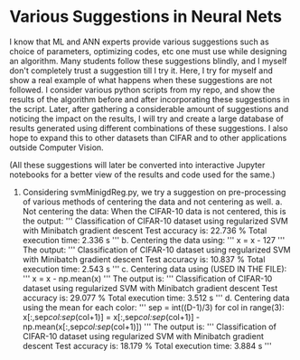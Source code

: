 # Various Suggestions in Neural Nets

I know that ML and ANN experts provide various suggestions such as choice of parameters, optimizing codes, etc one must use while designing an algorithm.
Many students follow these suggestions blindly, and I myself don't completely trust a suggestion till I try it. Here, I try for myself and show a real example of what happens when these suggestions are not followed. 
I consider various python scripts from my repo, and show the results of the algorithm before and after incorporating these suggestions in the script. 
Later, after gathering a considerable amount of suggestions and noticing the impact on the results, I will try and create a large database of results generated using different combinations of these suggestions. 
I also hope to expand this to other datasets than CIFAR and to other applications outside Computer Vision.

(All these suggestions will later be converted into interactive Jupyter notebooks for a better view of the results and code used for the same.)

1. Considering svmMinigdReg.py, we try a suggestion on pre-processing of various methods of centering the data and not centering as well.
	a. Not centering the data:
		When the CIFAR-10 data is not centered, this is the output:
		'''
		Classification of CIFAR-10 dataset using regularized SVM with Minibatch gradient descent
		Test accuracy is: 22.736 %
		Total execution time: 2.336 s
		'''
	b. Centering the data using:
		'''
		x = x - 127
		'''
		The output: 
		'''
		Classification of CIFAR-10 dataset using regularized SVM with Minibatch gradient descent
		Test accuracy is: 10.837 %
		Total execution time: 2.543 s
		'''
	c. Centering data using (USED IN THE FILE):
		'''
		x = x - np.mean(x)
		'''
		The output is:
		'''
		Classification of CIFAR-10 dataset using regularized SVM with Minibatch gradient descent
		Test accuracy is: 29.077 %
		Total execution time: 3.512 s
		'''
	d. Centering data using the mean for each color:
		'''
		sep = int((D-1)/3)
        for col in range(3):
                x[:,sep*col:sep*(col+1)] = x[:,sep*col:sep*(col+1)] - np.mean(x[:,sep*col:sep*(col+1)])
		'''	
		The output is:
		'''
		Classification of CIFAR-10 dataset using regularized SVM with Minibatch gradient descent
		Test accuracy is: 18.179 %
		Total execution time: 3.884 s
		'''